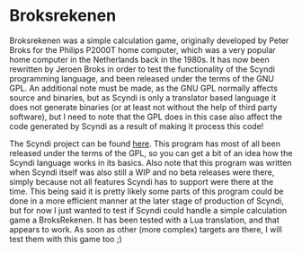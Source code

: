 # Broksrekenen

Broksrekenen was a simple calculation game, originally developed by Peter Broks for the Philips P2000T home computer, which was a very popular home computer in the Netherlands back in the 1980s.
It has now been rewritten by Jeroen Broks in order to test the functionality of the Scyndi programming language, and been released under the terms of the GNU GPL.
An additional note must be made, as the GNU GPL normally affects source and binaries, but as Scyndi is only a translator based language it does not generate binaries (or at least not without the help of third party software), but I need to note that the GPL does in this case also affect the code generated by Scyndi as a result of making it process this code!

The Scyndi project can be found [here](https://github.com/Wendicka/Scyndi).
This program has most of all been released under the terms of the GPL, so you can get a bit of an idea how the Scyndi language works in its basics. 
Also note that this program was written when Scyndi itself was also still a WIP and no beta releases were there, simply because not all features Scyndi has to support were there at the time. This being said it is pretty likely some parts of this program could be done in a more efficient manner at the later stage of production of Scyndi, but for now I just wanted to test if Scyndi could handle a simple calculation game a BroksRekenen. It has been tested with a Lua translation, and that appears to work. As soon as other (more complex) targets are there, I will test them with this game too ;)


